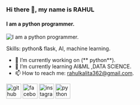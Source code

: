 ### Hi there 👋, my name is RAHUL 
#### I am a python programmer.
![I am a python programmer.](https://arturssmirnovs.github.io/github-profile-readme-generator/images/banner.png)


Skills: python& flask, AI, machine learning.

- 🔭 I’m currently working on (** python**). 
- 🌱 I’m currently learning AI&ML ,DATA SCIENCE. 
- 📫 How to reach me: rahulkalita362@gmail.com. 


[<img src='https://cdn.jsdelivr.net/npm/simple-icons@3.0.1/icons/github.svg' alt='github' height='40'>](https://github.com/www.github.com/rahulABQ)  [<img src='https://cdn.jsdelivr.net/npm/simple-icons@3.0.1/icons/facebook.svg' alt='facebook' height='40'>](https://www.facebook.com/rahulkalita)  [<img src='https://cdn.jsdelivr.net/npm/simple-icons@3.0.1/icons/instagram.svg' alt='instagram' height='40'>](https://www.instagram.com/rahullshady/)  [<img src='https://cdn.jsdelivr.net/npm/simple-icons@3.0.1/icons/python.svg' alt='python' height='40'>](www.python.com)  

